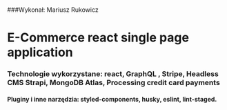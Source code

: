 #

###Wykonał: Mariusz Rukowicz

##

# E-Commerce react single page application

### Technologie wykorzystane: react, GraphQL , Stripe, Headless CMS Strapi, MongoDB Atlas, Processing credit card payments

#### Pluginy i inne narzędzia: styled-components, husky, eslint, lint-staged.
